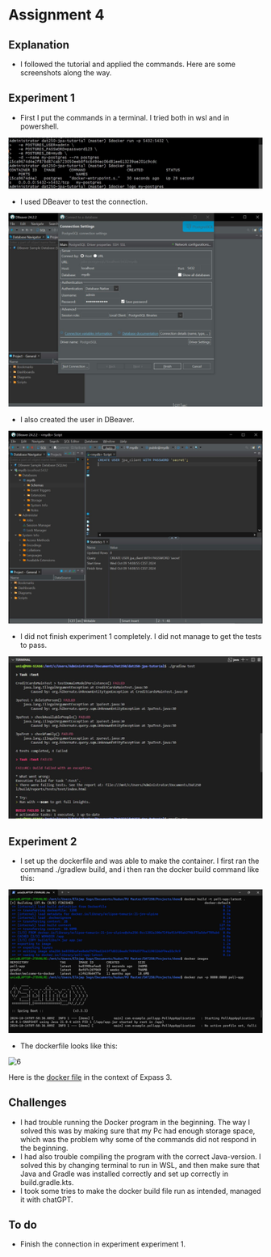 # Assignment 4

## Explanation
* I followed the tutorial and applied the commands. Here are some screenshots along the way.


## Experiment 1

* First I put the commands in a terminal. I tried both in wsl and in powershell. 

![1](./Expass7_images/img_1.JPG)


* I used DBeaver to test the connection.

![2](./Expass7_images/img_2.JPG)


* I also created the user in DBeaver.

![3](./Expass7_images/img_3.JPG)


* I did not finish experiment 1 completely. I did not manage to get the tests to pass. 

![4](./Expass7_images/img_4.JPG)



## Experiment 2

* I set up the dockerfile and was able to make the container. I first ran the command ./gradlew build, and i then ran the docker build command like this:

![5](./Expass7_images/img_5.JPG)

* The dockerfile looks like this:

![6](./Expass7_images/img_6.JPG)

Here is the [docker file](https://github.com/AudunKristian/demo/blob/main/Dockerfile) in the context of Expass 3.   


## Challenges
* I had trouble running the Docker program in the beginning. The way I solved this was by making sure that my Pc had enough storage space, which was the problem why some of the commands did not respond in the beginning.
* I had also trouble compiling the program with the correct Java-version. I solved this by changing terminal to run in WSL, and then make sure that Java and Gradle was installed correctly and set up correctly in build.gradle.kts.
* I took some tries to make the docker build file run as intended, managed it with chatGPT.

## To do 
* Finish the connection in experiment experiment 1.